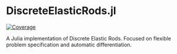# DiscreteElasticRods.jl

[![Coverage](https://codecov.io/gh/jamesgabbard/DiscreteElasticRods.jl/branch/master/graph/badge.svg)](https://codecov.io/gh/jamesgabbard/DiscreteElasticRods.jl)

A Julia implementation of Discrete Elastic Rods. Focused on flexible problem
specification and automatic differentiation.
